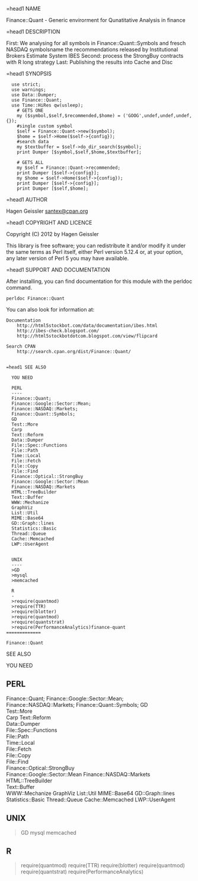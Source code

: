 
=head1 NAME

  Finance::Quant - Generic envirorment for Qunatitative Analysis in finance

=head1 DESCRIPTION

  First:  We analysing for all symbols in Finance::Quant::Symbols and fresch NASDAQ symbolsname
          the recommendations released by Institutional Brokers Estimate System IBES
  Second: process the StrongBuy contracts with R long strategy
  Last:   Publishing the results into Cache and Disc
    
  
=head1 SYNOPSIS
```
  use strict;
  use warnings;
  use Data::Dumper;
  use Finance::Quant;
  use Time::HiRes qw(usleep);
    # GETS ONE
    my ($symbol,$self,$recommended,$home) = ('GOOG',undef,undef,undef,{});
    #single custom symbol
    $self = Finance::Quant->new($symbol);
    $home = $self->Home($self->{config});
    #search data
    my $textbuffer = $self->do_dir_search($symbol);
    print Dumper [$symbol,$self,$home,$textbuffer];

    # GETS ALL
    my $self = Finance::Quant->recommended;
    print Dumper [$self->{config}];
    my $home = $self->Home($self->{config});
    print Dumper [$self->{config}];
    print Dumper [$self,$home];
```    
=head1 AUTHOR

Hagen Geissler <santex@cpan.org>


=head1 COPYRIGHT AND LICENCE

Copyright (C) 2012 by Hagen Geissler

This library is free software; you can redistribute it and/or modify
it under the same terms as Perl itself, either Perl version 5.12.4 or,
at your option, any later version of Perl 5 you may have available.

=head1 SUPPORT AND DOCUMENTATION

After installing, you can find documentation for this module with the
perldoc command.

    perldoc Finance::Quant

You can also look for information at:

    Documentation
        http://html5stockbot.com/data/documentation/ibes.html
        http://ibes-check.blogspot.com/
        http://html5stockbotdotcom.blogspot.com/view/flipcard

    Search CPAN
        http://search.cpan.org/dist/Finance::Quant/
```

=head1 SEE ALSO

  YOU NEED
  
  PERL
  ----
  Finance::Quant;
  Finance::Google::Sector::Mean;
  Finance::NASDAQ::Markets;
  Finance::Quant::Symbols;
  GD                   
  Test::More        
  Carp
  Text::Reform    
  Data::Dumper  		
  File::Spec::Functions		
  File::Path			
  Time::Local			
  File::Fetch			
  File::Copy			
  File::Find			
  Finance::Optical::StrongBuy	
  Finance::Google::Sector::Mean	
  Finance::NASDAQ::Markets	
  HTML::TreeBuilder		
  Text::Buffer			
  WWW::Mechanize
  GraphViz
  List::Util
  MIME::Base64
  GD::Graph::lines
  Statistics::Basic
  Thread::Queue
  Cache::Memcached
  LWP::UserAgent
  

  UNIX
  ----
  >GD
  >mysql
  >memcached  
   
  R
  - 
  >require(quantmod)
  >require(TTR)
  >require(blotter)
  >require(quantmod)
  >require(quantstrat)
  >require(PerformanceAnalytics)finance-quant
=============

Finance::Quant

```


SEE ALSO

  YOU NEED
  
  PERL
  ----
  Finance::Quant;
  Finance::Google::Sector::Mean;
  Finance::NASDAQ::Markets;
  Finance::Quant::Symbols;
  GD                   
  Test::More        
  Carp
  Text::Reform    
  Data::Dumper  		
  File::Spec::Functions		
  File::Path			
  Time::Local			
  File::Fetch			
  File::Copy			
  File::Find			
  Finance::Optical::StrongBuy	
  Finance::Google::Sector::Mean	
  Finance::NASDAQ::Markets	
  HTML::TreeBuilder		
  Text::Buffer			
  WWW::Mechanize
  GraphViz
  List::Util
  MIME::Base64
  GD::Graph::lines
  Statistics::Basic
  Thread::Queue
  Cache::Memcached
  LWP::UserAgent

  
  

  UNIX
  ----
  >GD
  >mysql
  >memcached  
   
  R
  - 
  >require(quantmod)
  >require(TTR)
  >require(blotter)
  >require(quantmod)
  >require(quantstrat)
  >require(PerformanceAnalytics)

```